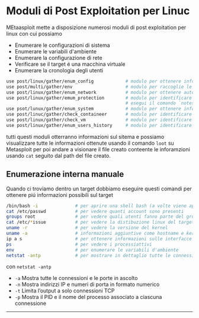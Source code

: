 
# Moduli di Post Exploitation per Linuc
MEtaasploit mette a disposizione numerosi moduli di post exploitation per linux con cui possiamo 
- Enumerare le configurazioni di sistema
- Enumerare le variabili d'ambiente
- Enumerare la configurazione di rete
- Verificare se il target é una macchina virtuale
- Enumerare la cronologia degli utenti

```bash
use post/linux/gather/enum_config            # modulo per ottenere informazioni di sistema tramite i file di configurazione
use post/multi/gather/env                    # modulo per raccoglie le impostazioni sulle variabili d'ambiente
use post/linux/gather/enum_network           # modulo per ottenere automaticamente le impostazioni di rete come configuration del firewall, la configurazione del DNS, chiavi SSH, eccetera.
use post/linux/gather/emum_protection        # modulo per identificare i sistemi di sicurezza del target come SMAP, SELinux, PaX e grsecurity
                                             # esegui il comando `notes` per visualizzare queste informazioni raccolte
use psot/lunux/gather/enum_system            # modulo per ottenere informazioni sul sistema target e sugli utenti 
use post/linuc/gather/check_containeer       # modulo per identificare se il target é un container per poi eseguire un attacco di breakout container
use post/linux/gather/check_vm               # modulo per identificare se il target é una Macchina Virtuale
use post/linux/gather/enum_users_history     # modulo per identificare la cronologia degli utenti 
```
tutti questi moduli otterranno informazioni sul sitema e possiamo visualizzare tutte le informazioni ottenute usando il comando `loot` su Metasploit per poi andare a visionare il file creato conteente le inforamzioni usando `cat` seguito dal path del file creato.





## Enumerazione interna manuale
Quando ci troviamo dentro un target dobbiamo eseguire questi comandi per ottenere piú informazioni possibili sul target
```bash
/bin/bash -i              # per aprire una shell bash (a volte viene aperta una shell root)
cat /etc/passwd           # per vedere quanti account sono presenti
groups root               # per vedere quali utenti fanno parte del gruppo root
cat /etc/*issue           # per vedere la distibuzione linux del target
uname -r                  # per vedere la versione del kernel
uname -a                  # informazioni aggiuntive come hostname e kernel version
ip a s                    # per ottenere informazioni sulle interfacce di rete
ps                        # per vedere i processiattivi
env                       # per enumerare le variabili d'ambiente 
netstat -antp             # per mostrare in dettaglio tutte le connessioni di rete TCP attive
```
con `netstat -antp`
- `-a` Mostra tutte le connessioni e le porte in ascolto
- `-n` Mostra indirizzi IP e numeri di porta in formato numerico
- `-t` Limita l’output a solo connessioni TCP
- `-p` Mostra il PID e il nome del processo associato a ciascuna connessione

---
